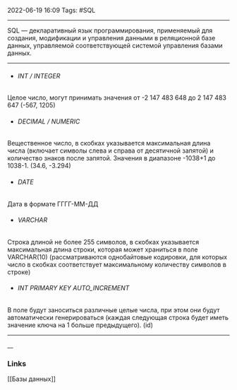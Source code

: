 2022-06-19 16:09
Tags: #SQL

---
SQL — декларативный язык программирования, применяемый для создания, модификации и управления данными в реляционной базе данных, управляемой соответствующей системой управления базами данных.

---

- ###### INT / INTEGER
Целое число, могут принимать значения  от -2 147 483 648 до 2 147 483 647
(-567, 1205)

- ###### DECIMAL / NUMERIC
Вещественное число,  в скобках указывается максимальная длина числа (включает символы слева и справа от десятичной запятой) и количество знаков после запятой. Значения в диапазоне -1038+1 до 1038-1.
(34.6, -3.294)

- ###### DATE
Дата в формате ГГГГ-ММ-ДД

- ###### VARCHAR
Строка длиной не более 255 символов, в скобках указывается максимальная длина строки, которая может храниться в поле VARCHAR(10) (рассматриваются однобайтовые кодировки,   для которых число в скобках соответствует максимальному   количеству символов в строке)

- ###### INT PRIMARY KEY AUTO_INCREMENT
В поле будут заноситься различные целые числа, при этом они будут автоматически генерироваться (каждая следующая строка будет иметь значение ключа на 1 больше предыдущего). (id)

---
__
### Links
[[Базы данных]]
